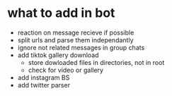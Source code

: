 # what to add in bot

- reaction on message recieve if possible
- split urls and parse them independantly
- ignore not related messages in group chats
- add tiktok gallery download
  - store dowloaded files in directories, not in root
  - check for video or gallery
- add instagram BS
- add twitter parser
